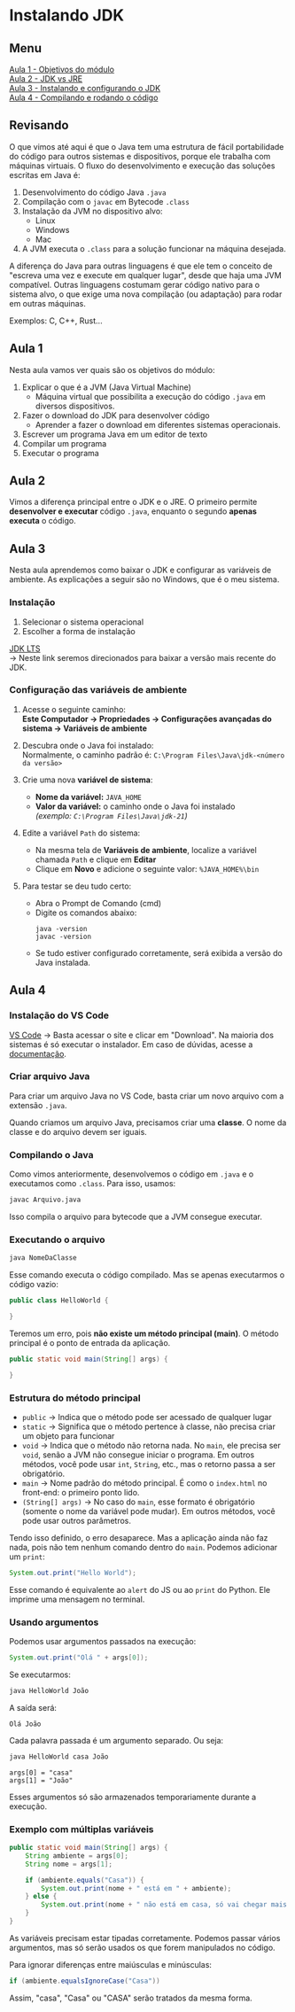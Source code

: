 # Instalando JDK

## Menu
[Aula 1 - Objetivos do módulo](#aula-1)  
[Aula 2 - JDK vs JRE](#aula-2)  
[Aula 3 - Instalando e configurando o JDK](#aula-3)  
[Aula 4 - Compilando e rodando o código](#aula-4)

## Revisando
O que vimos até aqui é que o Java tem uma estrutura de fácil portabilidade do código para outros sistemas e dispositivos, porque ele trabalha com máquinas virtuais. O fluxo do desenvolvimento e execução das soluções escritas em Java é:

1. Desenvolvimento do código Java `.java`
2. Compilação com o `javac` em Bytecode `.class`
3. Instalação da JVM no dispositivo alvo:
    * Linux
    * Windows
    * Mac
4. A JVM executa o `.class` para a solução funcionar na máquina desejada.

A diferença do Java para outras linguagens é que ele tem o conceito de "escreva uma vez e execute em qualquer lugar", desde que haja uma JVM compatível. Outras linguagens costumam gerar código nativo para o sistema alvo, o que exige uma nova compilação (ou adaptação) para rodar em outras máquinas.

Exemplos: C, C++, Rust...

## Aula 1
Nesta aula vamos ver quais são os objetivos do módulo:

1. Explicar o que é a JVM (Java Virtual Machine) 
   * Máquina virtual que possibilita a execução do código `.java` em diversos dispositivos.
2. Fazer o download do JDK para desenvolver código
   * Aprender a fazer o download em diferentes sistemas operacionais.
3. Escrever um programa Java em um editor de texto
4. Compilar um programa
5. Executar o programa

## Aula 2
Vimos a diferença principal entre o JDK e o JRE. O primeiro permite **desenvolver e executar** código `.java`, enquanto o segundo **apenas executa** o código.

## Aula 3
Nesta aula aprendemos como baixar o JDK e configurar as variáveis de ambiente. As explicações a seguir são no Windows, que é o meu sistema.

### Instalação
1. Selecionar o sistema operacional
2. Escolher a forma de instalação

[JDK LTS](https://www.oracle.com/br/java/technologies/downloads/#jdk21-windows)  
→ Neste link seremos direcionados para baixar a versão mais recente do JDK.

### Configuração das variáveis de ambiente

1. Acesse o seguinte caminho:  
   **Este Computador → Propriedades → Configurações avançadas do sistema → Variáveis de ambiente**

2. Descubra onde o Java foi instalado:  
   Normalmente, o caminho padrão é: `C:\Program Files\Java\jdk-<número da versão>`

3. Crie uma nova **variável de sistema**:
   - **Nome da variável:** `JAVA_HOME`
   - **Valor da variável:** o caminho onde o Java foi instalado  
     *(exemplo: `C:\Program Files\Java\jdk-21`)*

4. Edite a variável `Path` do sistema:
   - Na mesma tela de **Variáveis de ambiente**, localize a variável chamada `Path` e clique em **Editar**
   - Clique em **Novo** e adicione o seguinte valor: `%JAVA_HOME%\bin`

5. Para testar se deu tudo certo:
   - Abra o Prompt de Comando (cmd)
   - Digite os comandos abaixo:
     ```
     java -version
     javac -version
     ```
   - Se tudo estiver configurado corretamente, será exibida a versão do Java instalada.

## Aula 4

### Instalação do VS Code
[VS Code](https://code.visualstudio.com/) → Basta acessar o site e clicar em "Download". Na maioria dos sistemas é só executar o instalador. Em caso de dúvidas, acesse a [documentação](https://code.visualstudio.com/docs).

### Criar arquivo Java
Para criar um arquivo Java no VS Code, basta criar um novo arquivo com a extensão `.java`.

Quando criamos um arquivo Java, precisamos criar uma **classe**. O nome da classe e do arquivo devem ser iguais.

### Compilando o Java
Como vimos anteriormente, desenvolvemos o código em `.java` e o executamos como `.class`. Para isso, usamos:
```bash
javac Arquivo.java
```
Isso compila o arquivo para bytecode que a JVM consegue executar.

### Executando o arquivo
```bash
java NomeDaClasse
```
Esse comando executa o código compilado. Mas se apenas executarmos o código vazio:
```java
public class HelloWorld {

}
```
Teremos um erro, pois **não existe um método principal (main)**. O método principal é o ponto de entrada da aplicação.

```java
public static void main(String[] args) {

}
```

### Estrutura do método principal
* `public` → Indica que o método pode ser acessado de qualquer lugar
* `static` → Significa que o método pertence à classe, não precisa criar um objeto para funcionar
* `void` → Indica que o método não retorna nada. No `main`, ele precisa ser `void`, senão a JVM não consegue iniciar o programa. Em outros métodos, você pode usar `int`, `String`, etc., mas o retorno passa a ser obrigatório.
* `main` → Nome padrão do método principal. É como o `index.html` no front-end: o primeiro ponto lido.
* `(String[] args)` → No caso do `main`, esse formato é obrigatório (somente o nome da variável pode mudar). Em outros métodos, você pode usar outros parâmetros.

Tendo isso definido, o erro desaparece. Mas a aplicação ainda não faz nada, pois não tem nenhum comando dentro do `main`. Podemos adicionar um `print`:

```java
System.out.print("Hello World");
```
Esse comando é equivalente ao `alert` do JS ou ao `print` do Python. Ele imprime uma mensagem no terminal.

### Usando argumentos
Podemos usar argumentos passados na execução:
```java
System.out.print("Olá " + args[0]);
```
Se executarmos:
```bash
java HelloWorld João
```
A saída será:
```
Olá João
```
Cada palavra passada é um argumento separado. Ou seja:
```bash
java HelloWorld casa João
```
`args[0] = "casa"`  
`args[1] = "João"`

Esses argumentos só são armazenados temporariamente durante a execução.

### Exemplo com múltiplas variáveis
```java
public static void main(String[] args) {
    String ambiente = args[0];
    String nome = args[1];

    if (ambiente.equals("Casa")) {
        System.out.print(nome + " está em " + ambiente);
    } else {
        System.out.print(nome + " não está em casa, só vai chegar mais tarde da " + ambiente);
    }
}
```

As variáveis precisam estar tipadas corretamente. Podemos passar vários argumentos, mas só serão usados os que forem manipulados no código.

Para ignorar diferenças entre maiúsculas e minúsculas:
```java
if (ambiente.equalsIgnoreCase("Casa"))
```
Assim, "casa", "Casa" ou "CASA" serão tratados da mesma forma.

